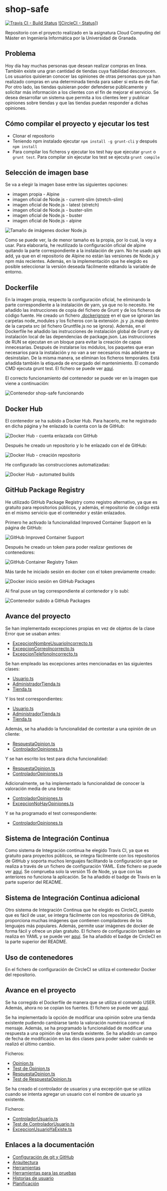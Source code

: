 # shop-safe

[![Travis CI - Build Status](https://travis-ci.com/januszewskimar/shop-safe.svg?branch=main)](https://travis-ci.com/januszewskimar/shop-safe)
[![CircleCI - Status]](https://circleci.com/gh/januszewskimar/shop-safe.svg?style=svg))

Repositorio con el proyecto realizado en la asignatura Cloud Computing del Máster en Ingeniería Informática por la Universidad de Granada.

## Problema
Hoy día hay muchas personas que desean realizar compras en línea. También existe una gran cantidad de tiendas cuya fiabilidad desconocen. Los usuarios quisieran conocer las opiniones de otras personas que ya han realizado compras en una determinada tienda para saber si esta es de fiar. Por otro lado, las tiendas quisieran poder defenderse públicamente y solicitar más información a los clientes con el fin de mejorar el servicio. Se desea desarrollar un sistema que permita a los clientes leer y publicar opiniones sobre tiendas y que las tiendas puedan responder a dichas opiniones.


## Cómo compilar el proyecto y ejecutar los test

* Clonar el repositorio
* Teniendo npm instalado ejecutar `npm install -g grunt-cli` y después `npm install`
* Para compilar los ficheros y ejecutar los test hay que ejecutar `grunt` o `grunt test`. Para compilar sin ejecutar los test se ejecuta `grunt compile`

## Selección de imagen base

Se va a elegir la imagen base entre las siguientes opciones:
* imagen propia - Alpine
* imagen oficial de Node.js - current-slim (stretch-slim)
* imagen oficial de Node.js - latest (stretch)
* imagen oficial de Node.js - buster-slim
* imagen oficial de Node.js - buster
* imagen oficial de Node.js - alpine

![Tamaño de imágenes docker Node.js](docs/imgs/docker-tamanio-imagenes.png)

Como se puede ver, la de menor tamaño es la propia, por lo cual, la voy a usar. Para elaborarla, he reutilizado la configuración oficial de alpine quitando la parte correspondiente a la instalación de yarn. No he usado apk add, ya que en el repositorio de Alpine no están las versiones de Node.js y npm más recientes. Además, en la implementación que he elegido es posible seleccionar la versión deseada fácilmente editando la variable de entorno.

## Dockerfile

En la imagen propia, respecto la configuración oficial, he eliminando la parte correspondiente a la instalación de yarn, ya que no lo necesito. He añadido las instrucciones de copia del fichero de Grunt y de los ficheros de código fuente. He creado un fichero [.dockerignore](.dockerignore) en el que se ignoran las carpetas node_modules y los ficheros con la extensión .js y .js.map dentro de la carpeta src (el fichero Gruntfile.js no se ignora). Además, en el Dockerfile he añadido las instrucciones de instalación global de Grunt y de instalación local de las dependencias de package.json. Las instrucciones de RUN se ejecutan en un bloque para evitar la creación de capas innecesarias. Después de instalarse los módulos, los paquetes que eran necesarios para la instalación y no van a ser necesarios más adelante se desinstalan. De la misma manera, se eliminan los ficheros temporales. Está añadida también la etiqueda de encargado del mantenimiento. El comando CMD ejecuta grunt test. El fichero se puede ver [aquí](Dockerfile).

El correcto funcionamiento del contenedor se puede ver en la imagen que viene a continuación:

![Contenedor shop-safe funcionando](docs/imgs/docker-shop-safe-funcionando.png)

## Docker Hub

El contenedor se ha subido a Docker Hub. Para hacerlo, me he registrado en dicha página y he enlazado la cuenta con la de GitHub:

![Docker Hub - cuenta enlazada con GitHub](docs/imgs/contenedores/docker-hub-enlazado-github.png)

Después he creado un repositorio y lo he enlazado con el de GitHub:

![Docker Hub - creación repositorio](docs/imgs/contenedores/docker-hub-creacion-repositorio.png)

He configurado las construcciones automatizadas:

![Docker Hub - automated builds](docs/imgs/contenedores/docker-hub-automated-builds.png)

## GitHub Package Registry

He utilizado GitHub Package Registry como registro alternativo, ya que es gratuito para repositorios públicos, y además, el repositorio de código está en el mismo servicio que el contenedor y están enlazados.

Primero he activado la funcionalidad Improved Container Support en la página de GitHub:

![GitHub Improved Container Support](docs/imgs/contenedores/github-improved-container-support.png)

Después he creado un token para poder realizar gestiones de contenedores:

![GitHub Container Registry Token](docs/imgs/contenedores/github-token-github-packages.png)

Más tarde he iniciado sesión en docker con el token previamente creado:

![Docker inicio sesión en GitHub Packages](docs/imgs/contenedores/docker-login-github-packages.png)

Al final puse un tag correspondiente al contenedor y lo subí:

![Contenedor subido a GitHub Packages](docs/imgs/contenedores/docker-github-packages-push.png)

## Avance del proyecto

Se han implementado excepciones propias en vez de objetos de la clase Error que se usaban antes:
* [ExcepcionNombreUsuarioIncorrecto.ts](src/ExcepcionNombreUsuarioIncorrecto.ts)
* [ExcepcionCorreoIncorrecto.ts](src/ExcepcionCorreoIncorrecto.ts)
* [ExcepcionTelefonoIncorrecto.ts](src/ExcepcionTelefonoIncorrecto.ts)

Se han empleado las excepciones antes mencionadas en las siguientes clases:
* [Usuario.ts](src/Usuario.ts)
* [AdministradorTienda.ts](src/AdministradorTienda.ts)
* [Tienda.ts](src/Tienda.ts)

Y los test correspondientes:
* [Usuario.ts](src/test/Usuario.ts)
* [AdministradorTienda.ts](src/test/AdministradorTienda.ts)
* [Tienda.ts](src/test/Tienda.ts)

Además, se ha añadido la funcionalidad de contestar a una opinión de un cliente:
* [RespuestaOpinion.ts](src/RespuestaOpinion.ts)
* [ControladorOpiniones.ts](src/ControladorOpiniones.ts)

Y se han escrito los test para dicha funcionalidad:
* [RespuestaOpinion.ts](src/test/RespuestaOpinion.ts)
* [ControladorOpiniones.ts](src/test/ControladorOpiniones.ts)

Adicionalmente, se ha implementado la funcionalidad de conocer la valoración media de una tienda:
* [ControladorOpiniones.ts](src/ControladorOpiniones.ts)
* [ExcepcionNoHayOpiniones.ts](src/ExcepcionNoHayOpiniones.ts)

Y se ha programado el test correspondiente:
* [ControladorOpiniones.ts](src/test/ControladorOpiniones.ts)

## Sistema de Integración Continua

Como sistema de Integración continua he elegido Travis CI, ya que es gratuito para proyectos públicos, se integra fácilmente con los repositorios de GitHub y soporta muchos lenguajes facilitando la configuración que se realiza a través de un fichero de configuración YAML. Este fichero se puede ver [aquí](.travis.yaml). Se comprueba solo la versión 15 de Node, ya que con las anteriores no funciona la aplicación. Se ha añadido el badge de Travis en la parte superior del README.

## Sistema de Integración Continua adicional

Otro sistema de Integración Continua que he elegido es CircleCI, puesto que es fácil de usar, se integra fácilmente con los repositorios de GitHub, proporciona muchas imágenes que contienen compiladores de los lenguajes más populares. Además, permite usar imágenes de docker de forma fácil y ofrece un plan gratuito. El fichero de configuración también se realiza en YAML y se puede ver [aquí](.circleci/config.yml). Se ha añadido el badge de CircleCI en la parte superior del README.

## Uso de contenedores

En el fichero de configuración de CircleCI se utiliza el contenedor Docker del repositorio.

## Avance en el proyecto

Se ha corregido el Dockerfile de manera que se utiliza el comando USER. Además, ahora no se copian los fuentes. El fichero se puede ver [aquí](Dockerfile).

Se ha implementado la opción de modificar una opinión sobre una tienda existente pudiendo cambiarse tanto la valoración numérica como el mensaje. Además, se ha programado la funcionalidad de modificar una respuesta a una opinión de una tienda existente. Se ha añadido un campo de fecha de modificación en las dos clases para poder saber cuándo se realizó el último cambio.

Ficheros:
* [Opinion.ts](src/Opinion.ts)
* [Test de Opinion.ts](src/test/Opinion.ts)
* [RespuestaOpinion.ts](src/RespuestaOpinion.ts)
* [Test de RespuestaOpinion.ts](src/test/RespuestaOpinion.ts)

Se ha creado el controlador de usuarios y una excepción que se utiliza cuando se intenta agregar un usuario con el nombre de usuario ya existente.

Ficheros:
* [ControladorUsuario.ts](src/ControladorUsuario.ts)
* [Test de ControladorUsuario.ts](src/test/ControladorUsuario.ts)
* [ExcepcionUsuarioYaExiste.ts](src/ExcepcionUsuarioYaExiste.ts)

## Enlaces a la documentación
* [Configuración de git y GitHub](docs/config-git-github.md)
* [Arquitectura](docs/arquitectura.md)
* [Herramientas](docs/herramientas.md)
* [Herramientas para las pruebas](docs/herramientas-pruebas.md)
* [Historias de usuario](https://github.com/januszewskimar/CC-proyecto/blob/main/docs/historias-usuario.md)
* [Planificación](https://github.com/januszewskimar/CC-proyecto/blob/main/docs/planificacion.md)
